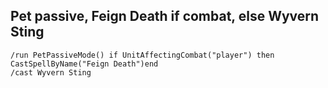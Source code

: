 ## Pet passive, Feign Death if combat, else Wyvern Sting
```
/run PetPassiveMode() if UnitAffectingCombat("player") then CastSpellByName("Feign Death")end
/cast Wyvern Sting
```